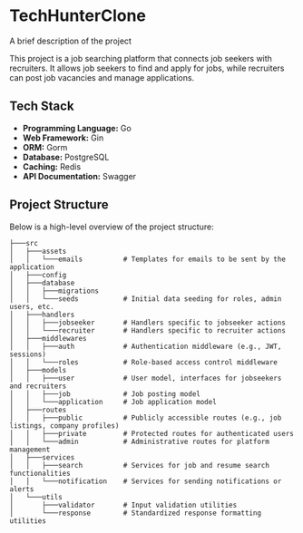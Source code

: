 
# TechHunterClone

A brief description of the project

This project is a job searching platform that connects job seekers with recruiters. It allows job seekers to find and apply for jobs, while recruiters can post job vacancies and manage applications.



## Tech Stack

- **Programming Language:** Go
- **Web Framework:** Gin
- **ORM:** Gorm
- **Database:** PostgreSQL
- **Caching:** Redis
- **API Documentation:** Swagger


## Project Structure

Below is a high-level overview of the project structure:
```
├───src
│   ├───assets
│   │   └───emails          # Templates for emails to be sent by the application
│   ├───config
│   ├───database
│   │   ├───migrations
│   │   └───seeds           # Initial data seeding for roles, admin users, etc.
│   ├───handlers
│   │   ├───jobseeker       # Handlers specific to jobseeker actions
│   │   └───recruiter       # Handlers specific to recruiter actions
│   ├───middlewares
│   │   ├───auth            # Authentication middleware (e.g., JWT, sessions)
│   │   └───roles           # Role-based access control middleware
│   ├───models
│   │   ├───user            # User model, interfaces for jobseekers and recruiters
│   │   ├───job             # Job posting model
│   │   └───application     # Job application model
│   ├───routes
│   │   ├───public          # Publicly accessible routes (e.g., job listings, company profiles)
│   │   ├───private         # Protected routes for authenticated users
│   │   └───admin           # Administrative routes for platform management
│   ├───services
│   │   ├───search          # Services for job and resume search functionalities
│   │   └───notification    # Services for sending notifications or alerts
│   └───utils
│       ├───validator       # Input validation utilities
│       └───response        # Standardized response formatting utilities

```
